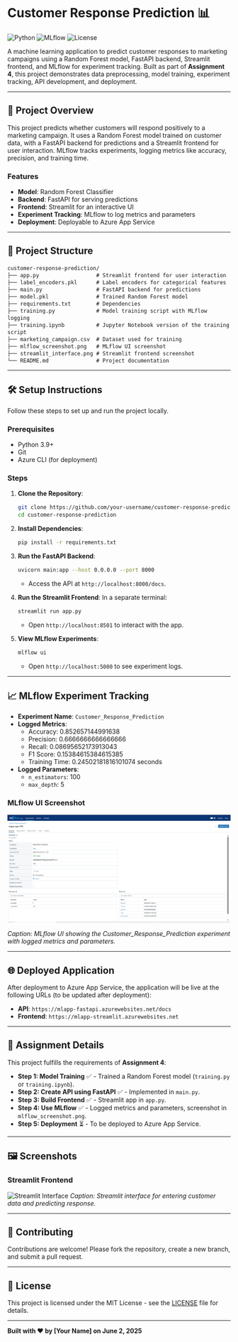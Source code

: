 # Customer Response Prediction 📊

![Python](https://img.shields.io/badge/Python-3.9-blue?logo=python)
![MLflow](https://img.shields.io/badge/MLflow-1.30-brightgreen?logo=mlflow)
![License](https://img.shields.io/badge/License-MIT-yellow)

A machine learning application to predict customer responses to marketing campaigns using a Random Forest model, FastAPI backend, Streamlit frontend, and MLflow for experiment tracking. Built as part of **Assignment 4**, this project demonstrates data preprocessing, model training, experiment tracking, API development, and deployment.

---

## 🚀 Project Overview

This project predicts whether customers will respond positively to a marketing campaign. It uses a Random Forest model trained on customer data, with a FastAPI backend for predictions and a Streamlit frontend for user interaction. MLflow tracks experiments, logging metrics like accuracy, precision, and training time.

### Features
- **Model**: Random Forest Classifier
- **Backend**: FastAPI for serving predictions
- **Frontend**: Streamlit for an interactive UI
- **Experiment Tracking**: MLflow to log metrics and parameters
- **Deployment**: Deployable to Azure App Service

---

## 📂 Project Structure

```
customer-response-prediction/
├── app.py                  # Streamlit frontend for user interaction
├── label_encoders.pkl      # Label encoders for categorical features
├── main.py                 # FastAPI backend for predictions
├── model.pkl               # Trained Random Forest model
├── requirements.txt        # Dependencies
├── training.py             # Model training script with MLflow logging
├── training.ipynb          # Jupyter Notebook version of the training script
├── marketing_campaign.csv  # Dataset used for training
├── mlflow_screenshot.png   # MLflow UI screenshot
├── streamlit_interface.png # Streamlit frontend screenshot
└── README.md               # Project documentation
```

---

## 🛠️ Setup Instructions

Follow these steps to set up and run the project locally.

### Prerequisites
- Python 3.9+
- Git
- Azure CLI (for deployment)

### Steps
1. **Clone the Repository**:
   ```bash
   git clone https://github.com/your-username/customer-response-prediction.git
   cd customer-response-prediction
   ```

2. **Install Dependencies**:
   ```bash
   pip install -r requirements.txt
   ```

3. **Run the FastAPI Backend**:
   ```bash
   uvicorn main:app --host 0.0.0.0 --port 8000
   ```
   - Access the API at `http://localhost:8000/docs`.

4. **Run the Streamlit Frontend**:
   In a separate terminal:
   ```bash
   streamlit run app.py
   ```
   - Open `http://localhost:8501` to interact with the app.

5. **View MLflow Experiments**:
   ```bash
   mlflow ui
   ```
   - Open `http://localhost:5000` to see experiment logs.

---

## 📈 MLflow Experiment Tracking

- **Experiment Name**: `Customer_Response_Prediction`
- **Logged Metrics**:
  - Accuracy: 0.852657144991638
  - Precision: 0.6666666666666666
  - Recall: 0.08695652173913043
  - F1 Score: 0.15384615384615385
  - Training Time: 0.24502181816101074 seconds
- **Logged Parameters**:
  - `n_estimators`: 100
  - `max_depth`: 5

### MLflow UI Screenshot
![image alt](https://github.com/farhanaliawan/customer-response-prediction/blob/main/output.PNG?raw=true)

*Caption: MLflow UI showing the Customer_Response_Prediction experiment with logged metrics and parameters.*

---

## 🌐 Deployed Application

After deployment to Azure App Service, the application will be live at the following URLs (to be updated after deployment):

- **API**: `https://mlapp-fastapi.azurewebsites.net/docs`
- **Frontend**: `https://mlapp-streamlit.azurewebsites.net`

---

## 📝 Assignment Details

This project fulfills the requirements of **Assignment 4**:
- **Step 1: Model Training** ✅ - Trained a Random Forest model (`training.py` or `training.ipynb`).
- **Step 2: Create API using FastAPI** ✅ - Implemented in `main.py`.
- **Step 3: Build Frontend** ✅ - Streamlit app in `app.py`.
- **Step 4: Use MLflow** ✅ - Logged metrics and parameters, screenshot in `mlflow_screenshot.png`.
- **Step 5: Deployment** ⏳ - To be deployed to Azure App Service.

---

## 🖼️ Screenshots

### Streamlit Frontend
![Streamlit Interface]()
*Caption: Streamlit interface for entering customer data and predicting response.*

---

## 🤝 Contributing

Contributions are welcome! Please fork the repository, create a new branch, and submit a pull request.

---

## 📜 License

This project is licensed under the MIT License - see the [LICENSE](LICENSE) file for details.

---

**Built with ❤️ by [Your Name] on June 2, 2025**
